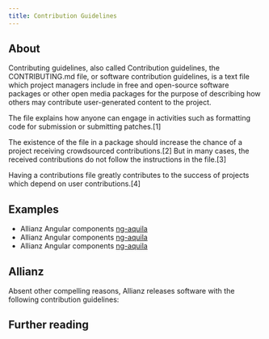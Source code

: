 ```yaml
---
title: Contribution Guidelines
---
```


## About
Contributing guidelines, also called Contribution guidelines, the CONTRIBUTING.md file, or software contribution guidelines, is a text file which project managers include in free and open-source software packages or other open media packages for the purpose of describing how others may contribute user-generated content to the project.

The file explains how anyone can engage in activities such as formatting code for submission or submitting patches.[1]

The existence of the file in a package should increase the chance of a project receiving crowdsourced contributions.[2] But in many cases, the received contributions do not follow the instructions in the file.[3]

Having a contributions file greatly contributes to the success of projects which depend on user contributions.[4]

## Examples
* Allianz Angular components [ng-aquila](https://github.com/allianz/ng-aquila/blob/main/CONTRIBUTING.md)
* Allianz Angular components [ng-aquila](https://github.com/allianz/ng-aquila/blob/main/CONTRIBUTING.md)
* Allianz Angular components [ng-aquila](https://github.com/allianz/ng-aquila/blob/main/CONTRIBUTING.md)

## Allianz 
Absent other compelling reasons, Allianz releases software with the following contribution guidelines:


## Further reading